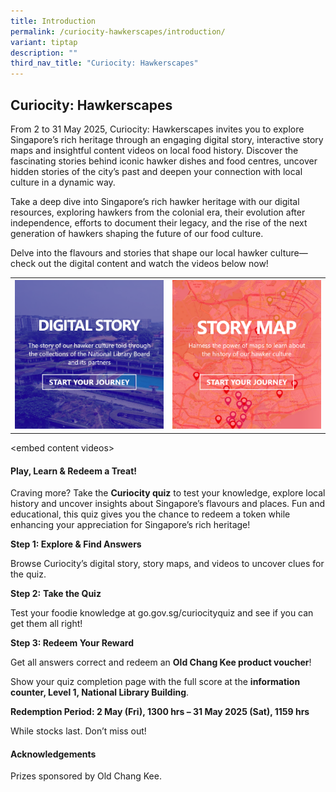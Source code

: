```yaml
---
title: Introduction
permalink: /curiocity-hawkerscapes/introduction/
variant: tiptap
description: ""
third_nav_title: "Curiocity: Hawkerscapes"
---
```

<h2>Curiocity: Hawkerscapes</h2>
<p>From 2 to 31 May 2025, Curiocity: Hawkerscapes invites you to explore
Singapore’s rich heritage through an engaging digital story, interactive
story maps and insightful content videos on local food history. Discover
the fascinating stories behind iconic hawker dishes and food centres, uncover
hidden stories of the city’s past and deepen your connection with local
culture in a dynamic way.</p>
<p>Take a deep dive into Singapore’s rich hawker heritage with our digital
resources, exploring hawkers from the colonial era, their evolution after
independence, efforts to document their legacy, and the rise of the next
generation of hawkers shaping the future of our food culture.</p>
<p>Delve into the flavours and stories that shape our local hawker culture—check
out the digital content and watch the videos below now!</p>
<table style="minWidth: 50px">
<colgroup>
<col>
<col>
</colgroup>
<tbody>
<tr>
<th rowspan="1" colspan="1"><a class="isomer-image-wrapper" href="digital-stories/our-hawkers-through-time/introduction/"><img style="width: 100%" height="auto" width="100%" alt="" src="/images/Hawkersdigital/hawkers_dg_icon_1.png"></a>
</th>
<th rowspan="1" colspan="1">
<div class="isomer-image-wrapper">
<img style="width: 100%" height="auto" width="100%" alt="" src="/images/Hawkersdigital/hawkers_map_icon_1_2.png">
</div>
</th>
</tr>
</tbody>
</table>
<p>&lt;embed content videos&gt;</p>
<h4><strong>Play, Learn &amp; Redeem a Treat!</strong></h4>
<p>Craving more? Take the <strong>Curiocity quiz</strong> to test your knowledge,
explore local history and uncover insights about Singapore’s flavours and
places. Fun and educational, this quiz gives you the chance to redeem a
token while enhancing your appreciation for Singapore’s rich heritage!</p>
<p></p>
<p><strong>Step 1: Explore &amp; Find Answers</strong>
</p>
<p>Browse Curiocity’s digital story, story maps, and videos to uncover clues
for the quiz.</p>
<p><strong>Step 2:</strong>  <strong>Take the Quiz</strong>
</p>
<p>Test your foodie knowledge at <a rel="noopener noreferrer nofollow" target="_blank">go.gov.sg/curiocityquiz</a> and
see if you can get them all right!</p>
<p><strong>Step 3: Redeem Your Reward</strong>
</p>
<p>Get all answers correct and redeem an <strong>Old Chang Kee product voucher</strong>!</p>
<p>Show your quiz completion page with the full score at the <strong>information counter, Level 1, National Library Building</strong>.</p>
<p></p>
<p><strong>Redemption Period: 2 May (Fri), 1300 hrs – 31 May 2025 (Sat), 1159 hrs</strong>
</p>
<p></p>
<p>While stocks last. Don’t miss out!</p>
<p></p>
<h4><strong>Acknowledgements</strong></h4>
<p>Prizes sponsored by Old Chang Kee.</p>
<p></p>